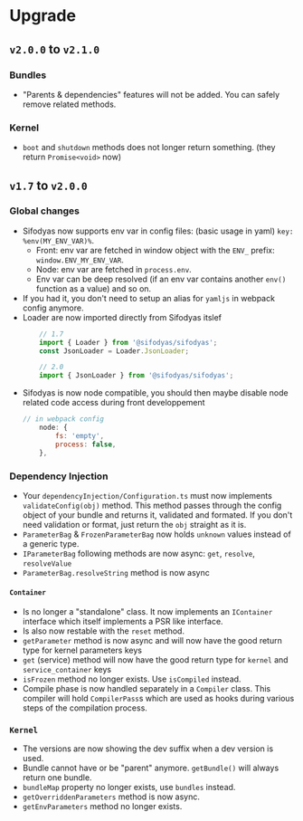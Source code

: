 # Upgrade

## `v2.0.0` to `v2.1.0`
### Bundles
- "Parents & dependencies" features will not be added. You can safely remove related methods.

### Kernel
- `boot` and `shutdown` methods does not longer return something. (they return `Promise<void>` now)

## `v1.7` to `v2.0.0`
### Global changes
- Sifodyas now supports env var in config files: (basic usage in yaml) `key: %env(MY_ENV_VAR)%`.
  - Front: env var are fetched in window object with the `ENV_` prefix: `window.ENV_MY_ENV_VAR`.
  - Node: env var are fetched in `process.env`.
  - Env var can be deep resolved (if an env var contains another `env()` function as a value) and so on.
- If you had it, you don't need to setup an alias for `yamljs` in webpack config anymore.
- Loader are now imported directly from Sifodyas itslef
    ```ts
        // 1.7
        import { Loader } from '@sifodyas/sifodyas';
        const JsonLoader = Loader.JsonLoader;

        // 2.0
        import { JsonLoader } from '@sifodyas/sifodyas';
    ```
- Sifodyas is now node compatible, you should then maybe disable node related code access during front developpement
    ```js
    // in webpack config
        node: {
            fs: 'empty',
            process: false,
        },
    ```

### Dependency Injection
- Your `dependencyInjection/Configuration.ts` must now implements `validateConfig(obj)` method. This method passes through the config object of your bundle and returns it, validated and formated. If you don't need validation or format, just return the `obj` straight as it is.
- `ParameterBag` & `FrozenParameterBag` now holds `unknown` values instead of a generic type.
- `IParameterBag` following methods are now async: `get`, `resolve`, `resolveValue`
- `ParameterBag.resolveString` method is now async

#### `Container`
- Is no longer a "standalone" class. It now implements an `IContainer` interface which itself implements a PSR like interface.
- Is also now restable with the `reset` method.
- `getParameter` method is now async and will now have the good return type for kernel parameters keys
- `get` (service) method will now have the good return type for `kernel` and `service_container` keys
- `isFrozen` method no longer exists. Use `isCompiled` instead.
- Compile phase is now handled separately in a `Compiler` class. This compiler will hold `CompilerPass`s which are used as hooks during various steps of the compilation process.

### `Kernel`
- The versions are now showing the dev suffix when a dev version is used.
- Bundle cannot have or be "parent" anymore. `getBundle()` will always return one bundle.
- `bundleMap` property no longer exists, use `bundles` instead.
- `getOverriddenParameters` method is now async.
- `getEnvParameters` method no longer exists. 
